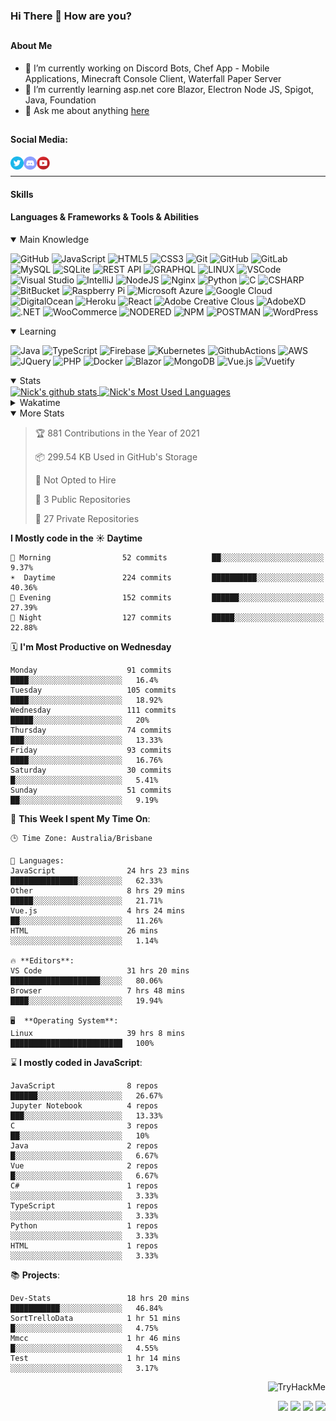 ### Hi There 👋 How are you?

## <h4>About Me</h4>
- 🔭 I’m currently working on Discord Bots, Chef App - Mobile Applications, Minecraft Console Client, Waterfall Paper Server
- 🌱 I’m currently learning asp.net core Blazor, Electron Node JS, Spigot, Java, Foundation
- 💬 Ask me about anything [here](https://github.com/nick22985/nick22985/issues)


## <h4>Social Media:</h4>
<div>
    <a href="https://twitter.com/nick22985">
        <img align="left" alt="Nick22985 | Twitter" width="21px" src="./assets/social/twitter_circle.png" >
    </a>
    <a href="https://discord.gg/eVWdctJnb7" >
        <img align="left" alt="Nick's Discord" width="21px" src="./assets/social/discord-round.png" />
    </a>
        <a href="https://www.youtube.com/channel/UChZvyaTJSq0PweGmTpjPjRw" >
        <img align="left" alt="Youtube" width="21px" src="./assets/social/YouTube.png" />
    </a>
</div>
<br>
<hr/>

<h4>Skills</h4>

<h4>Languages & Frameworks & Tools & Abilities </h4>
<details open="true">
<summary>Main Knowledge</summary>

![GitHub](https://img.shields.io/badge/GITHUB-%23121011.svg?&style=flat-square&logo=github&logoColor=white)
![JavaScript](https://img.shields.io/badge/JavaScript-323330.svg?&style=flat-square&logo=javascript&logoColor=%23F7DF1E)
![HTML5](https://img.shields.io/badge/HTML5-E34F26.svg?&style=flat-square&logo=html5&logoColor=white)
![CSS3](https://img.shields.io/badge/CSS3-%231572B6.svg?&style=flat-square&logo=css3&logoColor=white)
![Git](https://img.shields.io/badge/GIT-%23F05033.svg?&style=flat-square&logo=git&logoColor=white)
![GitHub](https://img.shields.io/badge/GITHUB-%23121011.svg?&style=flat-square&logo=github&logoColor=white)
![GitLab](https://img.shields.io/badge/GITLAB-%23181717.svg?&style=flat-square&logo=gitlab&logoColor=white)
![MySQL](https://img.shields.io/badge/MySQL-4479A1.svg?&style=flat-square&logo=mysql&logoColor=white)
![SQLite](https://img.shields.io/badge/SQLite-003B57.svg?&style=flat-square&logo=sqlite&logoColor=white)
![REST API](https://img.shields.io/badge/REST-02569B.svg?&style=flat-square&logo=rest&logoColor=white)
![GRAPHQL](https://img.shields.io/badge/GRAPHQL-E10098.svg?&style=flat-square&logo=graphql&logoColor=white)
![LINUX](https://img.shields.io/badge/LINUX-FCC624?style=flat-square-square&logo=linux&logoColor=black)
![VSCode](https://img.shields.io/badge/VSCODE-007ACC.svg?&style=flat-square&logo=visual-studio-code)
![Visual Studio](https://img.shields.io/badge/Visual%20Studio-5C2D91.svg?&style=flat-square&logo=visual-studio)
![IntelliJ](https://img.shields.io/badge/INTELLIJ-000000.svg?&style=flat-square&logo=intellij-idea)
![NodeJS](https://img.shields.io/badge/NODEJS-339933.svg?&style=flat-square&logo=node.js&logoColor=white)
![Nginx](https://img.shields.io/badge/NGINX-269539.svg?&style=flat-square&logo=nginx&logoColor=white)
![Python](https://img.shields.io/badge/PYTHON-3776AB.svg?&style=flat-square&logo=python&logoColor=white)
![C](https://img.shields.io/badge/C-3776AB.svg?&style=flat-square&logo=C&logoColor=white)
![CSHARP](https://img.shields.io/badge/C%20Sharp-239120.svg?&style=flat-square&logo=C-Sharp&logoColor=white)
![BitBucket](https://img.shields.io/badge/-BitBucket-darkblue?style=flat-square&logo=bitbucket)
![Raspberry Pi](https://img.shields.io/badge/-Raspberry%20Pi-C51A4A?style=flat-square&logo=Raspberry-Pi)
![Microsoft Azure](https://img.shields.io/badge/Microsoft%20Azure-232F7E?style=flat-square&logo=microsoft-azure)
![Google Cloud](https://img.shields.io/badge/Google%20Cloud-black?style=flat-square&logo=google-cloud)
![DigitalOcean](https://img.shields.io/badge/-Digital%20Ocean-darkblue?style=flat-square&logo=digitalocean)
![Heroku](https://img.shields.io/badge/-Heroku-430098?style=flat-square&logo=heroku)
![React](https://img.shields.io/badge/-React-black?style=flat-square&logo=react)
![Adobe Creative Clous](https://img.shields.io/badge/Adobe%20Creative%20Cloud-DA1F26.svg?&style=flat-square&logo=Adobe-Creative-Cloud&logoColor=white)
![AdobeXD](https://img.shields.io/badge/Adobe%20XD-FF61F6.svg?&style=flat-square&logo=Adobe-XD&logoColor=black)
![.NET](https://img.shields.io/badge/.Net-5128D4.svg?&style=flat-square&logo=.NET&logoColor=white)
![WooCommerce](https://img.shields.io/badge/WooCommerce-96588A.svg?&style=flat-square&logo=WooCommerce&logoColor=white)
![NODERED](https://img.shields.io/badge/node%20red-8F0000.svg?&style=flat-square&logo=node-red&logoColor=white)
![NPM](https://img.shields.io/badge/npm-CB3837.svg?&style=flat-square&logo=npm&logoColor=white)
![POSTMAN](https://img.shields.io/badge/Postman-FF6C37.svg?&style=flat-square&logo=postman&logoColor=white)
![WordPress](https://img.shields.io/badge/Wordpress-21759B.svg?&style=flat-square&logo=wordpress&logoColor=white)

</details>
<details open="true">
<summary>Learning</summary>

![Java](https://img.shields.io/badge/JAVA-007396.svg?&style=flat-square&logo=java&logoColor=white)
![TypeScript](https://img.shields.io/badge/TYPESCRIPT-%23007ACC.svg?&style=flat-square&logo=typescript&logoColor=white)
![Firebase](https://img.shields.io/badge/FIREBASE-FFCA28.svg?&style=flat-square&logo=firebase&logoColor=black)
![Kubernetes](https://img.shields.io/badge/KUBERNETES-326CE5.svg?&style=flat-square&logo=kubernetes&logoColor=white)
![GithubActions](https://img.shields.io/badge/GITHUB%20ACTIONS-2088FF.svg?&style=flat-square&logo=github-actions&logoColor=white)
![AWS](https://img.shields.io/badge/AMAZON%20AWS-232F3E.svg?&style=flat-square&logo=amazon-aws&logoColor=white)
![JQuery](https://img.shields.io/badge/JQUERY-0769AD.svg?&style=flat-square&logo=jquery&logoColor=white)
![PHP](https://img.shields.io/badge/PHP-777BB4.svg?&style=flat-square&logo=php&logoColor=white)
![Docker](https://img.shields.io/badge/DOCKER-2496ED.svg?&style=flat-square&logo=docker&logoColor=white)
![Blazor](https://img.shields.io/badge/Blazor-512BD4.svg?&style=flat-square&logo=Blazor&logoColor=white)
![MongoDB](https://img.shields.io/badge/MONGODB-47A248.svg?&style=flat-square&logo=mongodb&logoColor=white)
![Vue.js](https://img.shields.io/badge/Vue.JS-47A248.svg?&style=flat-square&logo=vuedotjs&logoColor=white)
![Vuetify](https://img.shields.io/badge/Vuetify.JS-47A248.svg?&style=flat-square&logo=vuetify&logoColor=white)
</details>
<details open="true">
<summary>Stats</summary>
<a href="">
  <img align="center" src="https://github-readme-stats.vercel.app/api?username=Nick22985&count_private=true&show_icons=true&theme=tokyonight" alt="Nick's github stats" />
</a>
<a href="">
  <img align="center" src="https://github-readme-stats.vercel.app/api/top-langs/?username=nick22985&layout=compact&theme=tokyonight" alt="Nick's Most Used Languages" />
</a>
<details>
<summary>Wakatime</summary>
<h4>This does not indicate how skilled in each language I am just how long I have been coding in it since installing WakaTime<h4/>
<a href="">
  <img align="center" src="https://github-readme-stats.vercel.app/api/wakatime?username=nick22985&theme=tokyonight" alt="Wakatime Stats" />
</a>
</details>
</details>
<details open="false">
<summary>More Stats</summary>
    
<!--START_SECTION:waka-->
> 🏆 881 Contributions in the Year of 2021
>
> 📦 299.54 KB Used in GitHub's Storage
>
> 🚫 Not Opted to Hire
>
> 📖 3 Public Repositories
>
> 🔐 27 Private Repositories

**I Mostly code in the ☀️  Daytime**
```text
🌅 Morning                52 commits          ██░░░░░░░░░░░░░░░░░░░░░░░   9.37%
☀️  Daytime               224 commits         ██████████░░░░░░░░░░░░░░░   40.36%
🌆 Evening                152 commits         ██████░░░░░░░░░░░░░░░░░░░   27.39%
🌙 Night                  127 commits         █████░░░░░░░░░░░░░░░░░░░░   22.88%
```
🗓️ **I'm Most Productive on Wednesday**
```text
Monday                    91 commits          ████░░░░░░░░░░░░░░░░░░░░░   16.4%
Tuesday                   105 commits         ████░░░░░░░░░░░░░░░░░░░░░   18.92%
Wednesday                 111 commits         █████░░░░░░░░░░░░░░░░░░░░   20%
Thursday                  74 commits          ███░░░░░░░░░░░░░░░░░░░░░░   13.33%
Friday                    93 commits          ████░░░░░░░░░░░░░░░░░░░░░   16.76%
Saturday                  30 commits          █░░░░░░░░░░░░░░░░░░░░░░░░   5.41%
Sunday                    51 commits          ██░░░░░░░░░░░░░░░░░░░░░░░   9.19%
```
🚀 **This Week I spent My Time On**:
```text
🕒 Time Zone: Australia/Brisbane

💬 Languages:
JavaScript                24 hrs 23 mins      ███████████████░░░░░░░░░░   62.33%
Other                     8 hrs 29 mins       █████░░░░░░░░░░░░░░░░░░░░   21.71%
Vue.js                    4 hrs 24 mins       ██░░░░░░░░░░░░░░░░░░░░░░░   11.26%
HTML                      26 mins             ░░░░░░░░░░░░░░░░░░░░░░░░░   1.14%

🔥 **Editors**:
VS Code                   31 hrs 20 mins      ████████████████████░░░░░   80.06%
Browser                   7 hrs 48 mins       ████░░░░░░░░░░░░░░░░░░░░░   19.94%

🖥️  **Operating System**:
Linux                     39 hrs 8 mins       █████████████████████████   100%
```
⌛ **I mostly coded in JavaScript**:
```text
JavaScript                8 repos             ██████░░░░░░░░░░░░░░░░░░░   26.67%
Jupyter Notebook          4 repos             ███░░░░░░░░░░░░░░░░░░░░░░   13.33%
C                         3 repos             ██░░░░░░░░░░░░░░░░░░░░░░░   10%
Java                      2 repos             █░░░░░░░░░░░░░░░░░░░░░░░░   6.67%
Vue                       2 repos             █░░░░░░░░░░░░░░░░░░░░░░░░   6.67%
C#                        1 repos             ░░░░░░░░░░░░░░░░░░░░░░░░░   3.33%
TypeScript                1 repos             ░░░░░░░░░░░░░░░░░░░░░░░░░   3.33%
Python                    1 repos             ░░░░░░░░░░░░░░░░░░░░░░░░░   3.33%
HTML                      1 repos             ░░░░░░░░░░░░░░░░░░░░░░░░░   3.33%
```
📚 **Projects**:
```text
Dev-Stats                 18 hrs 20 mins      ███████████░░░░░░░░░░░░░░   46.84%
SortTrelloData            1 hr 51 mins        █░░░░░░░░░░░░░░░░░░░░░░░░   4.75%
Mmcc                      1 hr 46 mins        █░░░░░░░░░░░░░░░░░░░░░░░░   4.55%
Test                      1 hr 14 mins        ░░░░░░░░░░░░░░░░░░░░░░░░░   3.17%
```
<!--END_SECTION:waka-->
</details>
<p align="right">
    <img src="https://tryhackme-badges.s3.amazonaws.com/nick22985.png" alt="TryHackMe">
</p>
<p align="right">
    <img src="https://www.codewars.com/users/nick22985/badges/micro"/>
    <img src="https://wakatime.com/badge/user/06ef56ec-e763-432c-a1cc-83e10de5b5a3.svg"/>
    <img src="https://komarev.com/ghpvc/?username=nick22985&style=plastic&label=Views"/>
    <img src="https://badges.pufler.dev/visits/nick22985/nick22985?color=black&logo=github" />
</p>

